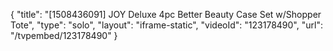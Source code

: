 {
    "title": "[1508436091] JOY Deluxe 4pc Better Beauty Case Set w\/Shopper Tote",
    "type": "solo",
    "layout": "iframe-static",
    "videoId": "123178490",
    "url": "\/tvpembed\/123178490"
}